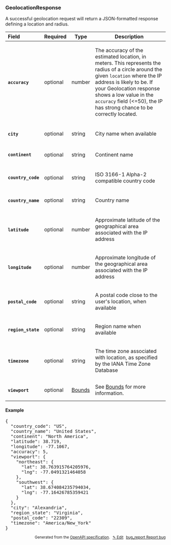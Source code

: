 <!--- This is a generated file, do not edit! -->
<!--- [START woosmap_http_schema_geolocationresponse] -->
<h3 class="schema-object" id="GeolocationResponse">GeolocationResponse</h3>

A successful geolocation request will return a JSON-formatted response defining a location and radius.

| Field                                                                                                                | Required | Type                       | Description                                                                                                                                                                                                                                                                                                                                                                   |
| :------------------------------------------------------------------------------------------------------------------- | -------- | -------------------------- | ----------------------------------------------------------------------------------------------------------------------------------------------------------------------------------------------------------------------------------------------------------------------------------------------------------------------------------------------------------------------------- |
| <h4 id="GeolocationResponse-accuracy" class="add-link schema-object-property-key"><code>accuracy</code></h4>         | optional | number                     | <div class="nonref-property-description"><p>The accuracy of the estimated location, in meters. This represents the radius of a circle around the given <code>location</code> where the IP address is likely to be. If your Geolocation response shows a low value in the <code>accuracy</code> field (&#x3C;=50), the IP has strong chance to be correctly located.</p></div> |
| <h4 id="GeolocationResponse-city" class="add-link schema-object-property-key"><code>city</code></h4>                 | optional | string                     | <div class="nonref-property-description"><p>City name when available</p></div>                                                                                                                                                                                                                                                                                                |
| <h4 id="GeolocationResponse-continent" class="add-link schema-object-property-key"><code>continent</code></h4>       | optional | string                     | <div class="nonref-property-description"><p>Continent name</p></div>                                                                                                                                                                                                                                                                                                          |
| <h4 id="GeolocationResponse-country_code" class="add-link schema-object-property-key"><code>country_code</code></h4> | optional | string                     | <div class="nonref-property-description"><p>ISO 3166-1 Alpha-2 compatible country code</p></div>                                                                                                                                                                                                                                                                              |
| <h4 id="GeolocationResponse-country_name" class="add-link schema-object-property-key"><code>country_name</code></h4> | optional | string                     | <div class="nonref-property-description"><p>Country name</p></div>                                                                                                                                                                                                                                                                                                            |
| <h4 id="GeolocationResponse-latitude" class="add-link schema-object-property-key"><code>latitude</code></h4>         | optional | number                     | <div class="nonref-property-description"><p>Approximate latitude of the geographical area associated with the IP address</p></div>                                                                                                                                                                                                                                            |
| <h4 id="GeolocationResponse-longitude" class="add-link schema-object-property-key"><code>longitude</code></h4>       | optional | number                     | <div class="nonref-property-description"><p>Approximate longitude of the geographical area associated with the IP address</p></div>                                                                                                                                                                                                                                           |
| <h4 id="GeolocationResponse-postal_code" class="add-link schema-object-property-key"><code>postal_code</code></h4>   | optional | string                     | <div class="nonref-property-description"><p>A postal code close to the user's location, when available</p></div>                                                                                                                                                                                                                                                              |
| <h4 id="GeolocationResponse-region_state" class="add-link schema-object-property-key"><code>region_state</code></h4> | optional | string                     | <div class="nonref-property-description"><p>Region name when available</p></div>                                                                                                                                                                                                                                                                                              |
| <h4 id="GeolocationResponse-timezone" class="add-link schema-object-property-key"><code>timezone</code></h4>         | optional | string                     | <div class="nonref-property-description"><p>The time zone associated with location, as specified by the IANA Time Zone Database</p></div>                                                                                                                                                                                                                                     |
| <h4 id="GeolocationResponse-viewport" class="add-link schema-object-property-key"><code>viewport</code></h4>         | optional | [Bounds](#Bounds "Bounds") | See [Bounds](#Bounds "Bounds") for more information.                                                                                                                                                                                                                                                                                                                          |

<h4 class="schema-object-example" id="GeolocationResponse-example">Example</h4>

<pre class="notranslate lang-json prettyprint">{
  "country_code": "US",
  "country_name": "United States",
  "continent": "North America",
  "latitude": 38.719,
  "longitude": -77.1067,
  "accuracy": 5,
  "viewport": {
    "northeast": {
      "lat": 38.763915764205976,
      "lng": -77.0491321464058
    },
    "southwest": {
      "lat": 38.674084235794034,
      "lng": -77.16426785359421
    }
  },
  "city": "Alexandria",
  "region_state": "Virginia",
  "postal_code": "22309",
  "timezone": "America/New_York"
}</pre>

<p style="text-align: right; font-size: smaller;">Generated from the <a data-label="openapi-github" href="https://github.com/woosmap/openapi-specification" title="Woosmap OpenAPI Specification" class="external">OpenAPI specification</a>.
<a data-label="openapi-github-woosmap-http-schema-geolocationresponse" data-action="edit" style="margin-left: 5px;" href="https://github.com/woosmap/openapi-specification/blob/main/specification/schemas/GeolocationResponse.yml" title="Edit on GitHub">✎ Edit</a>
<a data-label="openapi-github-woosmap-http-schema-geolocationresponse" data-action="bug" style="margin-left: 5px;" href="https://github.com/woosmap/openapi-specification/issues/new?assignees=&labels=type%3A+bug%2C+triage+me&template=bug_report.md&title=[schemas] Bug - GeolocationResponse" title="File bug for schemas on GitHub"><span class="material-icons">bug_report</span> Report bug</a>
</p>

<!--- [END woosmap_http_schema_geolocationresponse] -->
